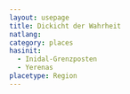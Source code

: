```yaml
---
layout: usepage
title: Dickicht der Wahrheit
natlang:
category: places
hasinit:
  - Inidal-Grenzposten
  - Yerenas
placetype: Region
---
```


